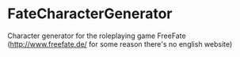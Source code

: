 # FateCharacterGenerator
Character generator for the roleplaying game FreeFate (http://www.freefate.de/ for some reason there's no english website)
